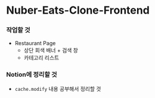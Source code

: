 # Nuber-Eats-Clone-Frontend

### 작업할 것
* Restaurant Page
    - 상단 회색 배너 + 검색 창
    - 카테고리 리스트


### Notion에 정리할 것
* `cache.modify` 내용 공부해서 정리할 것
